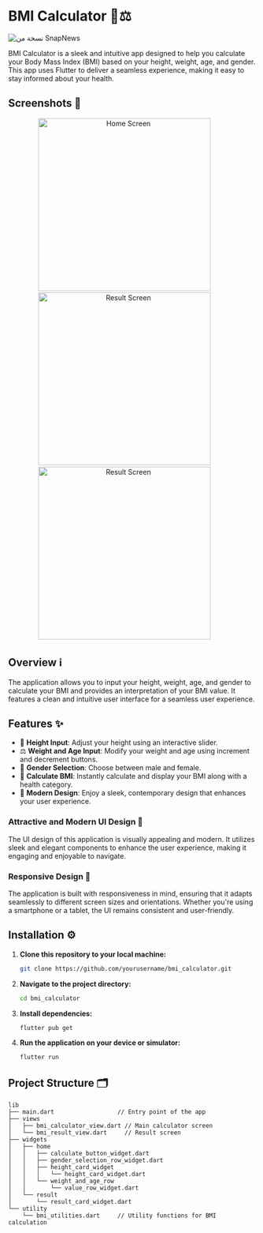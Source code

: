 # BMI Calculator 📱⚖️
![نسخة من SnapNews](https://github.com/user-attachments/assets/743dfaf0-54a8-45b9-8ec0-5dae3fb7b859)

BMI Calculator is a sleek and intuitive app designed to help you calculate your Body Mass Index (BMI) based on your height, weight, age, and gender. This app uses Flutter to deliver a seamless experience, making it easy to stay informed about your health.

## Screenshots 📸

<div align="center">
  <img alt="Home Screen" src="https://github.com/user-attachments/assets/483b39c4-7195-4596-9567-25048b75be89" height="350">
&nbsp; &nbsp; &nbsp; &nbsp;
  <img alt="Result Screen" src="https://github.com/user-attachments/assets/7be63f4c-811e-46c6-8c7d-5c94c54f7b7e" height="350">
&nbsp; &nbsp; &nbsp; &nbsp;
    <img alt="Result Screen" src="https://github.com/user-attachments/assets/2d46e3e6-157b-4dac-8f94-a4876da2df6b" height="350">
&nbsp; &nbsp; &nbsp; &nbsp;

</div>

## Overview ℹ️

The application allows you to input your height, weight, age, and gender to calculate your BMI and provides an interpretation of your BMI value. It features a clean and intuitive user interface for a seamless user experience.

## Features ✨

- 📏 **Height Input**: Adjust your height using an interactive slider.
- ⚖️ **Weight and Age Input**: Modify your weight and age using increment and decrement buttons.
- 🧍 **Gender Selection**: Choose between male and female.
- 🧮 **Calculate BMI**: Instantly calculate and display your BMI along with a health category.
- 🎨 **Modern Design**: Enjoy a sleek, contemporary design that enhances your user experience.

### Attractive and Modern UI Design 💫

The UI design of this application is visually appealing and modern. It utilizes sleek and elegant components to enhance the user experience, making it engaging and enjoyable to navigate.

### Responsive Design 📏

The application is built with responsiveness in mind, ensuring that it adapts seamlessly to different screen sizes and orientations. Whether you're using a smartphone or a tablet, the UI remains consistent and user-friendly.

## Installation ⚙️

1. **Clone this repository to your local machine:**
    ```bash
    git clone https://github.com/yourusername/bmi_calculator.git
    ```

2. **Navigate to the project directory:**
    ```bash
    cd bmi_calculator
    ```

3. **Install dependencies:**
    ```bash
    flutter pub get
    ```

4. **Run the application on your device or simulator:**
    ```bash
    flutter run
    ```

## Project Structure 🗂️

```plaintext
lib
├── main.dart                  // Entry point of the app
├── views
│   ├── bmi_calculator_view.dart // Main calculator screen
│   └── bmi_result_view.dart     // Result screen
├── widgets
│   ├── home
│   │   ├── calculate_button_widget.dart
│   │   ├── gender_selection_row_widget.dart
│   │   ├── height_card_widget
│   │   │   └── height_card_widget.dart
│   │   └── weight_and_age_row
│   │       └── value_row_widget.dart
│   └── result
│       └── result_card_widget.dart
└── utility
    └── bmi_utilities.dart     // Utility functions for BMI calculation
